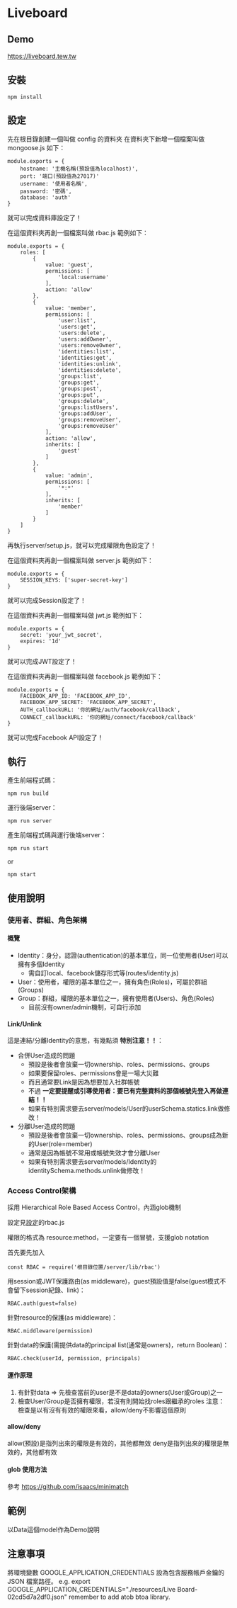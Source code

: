 Liveboard
===

Demo
---
https://liveboard.tew.tw

安裝
---
```
npm install
```

設定
---
先在根目錄創建一個叫做 config 的資料夾
在資料夾下新增一個檔案叫做 mongoose.js 如下：
```
module.exports = {
	hostname: '主機名稱(預設值為localhost)',
	port: '端口(預設值為27017)'
	username: '使用者名稱',
	password: '密碼',
	database: 'auth'
}
```
就可以完成資料庫設定了！

在這個資料夾再創一個檔案叫做 rbac.js 範例如下：
```
module.exports = {
	roles: [
		{
			value: 'guest',
			permissions: [
				'local:username'
			],
			action: 'allow'
		},
		{
			value: 'member',
			permissions: [
				'user:list',
				'users:get',
				'users:delete',
				'users:addOwner',
				'users:removeOwner',
				'identities:list',
				'identities:get',
				'identities:unlink',
				'identities:delete',
				'groups:list',
				'groups:get',
				'groups:post',
				'groups:put',
				'groups:delete',
				'groups:listUsers',
				'groups:addUser',
				'groups:removeUser',
				'groups:removeUser'
			],
			action: 'allow',
			inherits: [
				'guest'
			]
		},
		{
			value: 'admin',
			permissions: [
				'*:*'
			],
			inherits: [
				'member'
			]
		}
	]
}
```
再執行server/setup.js，就可以完成權限角色設定了！

在這個資料夾再創一個檔案叫做 server.js 範例如下：
```
module.exports = {
	SESSION_KEYS: ['super-secret-key']
}
```
就可以完成Session設定了！

在這個資料夾再創一個檔案叫做 jwt.js 範例如下：
```
module.exports = {
	secret: 'your_jwt_secret',
	expires: '1d'
}
```
就可以完成JWT設定了！

在這個資料夾再創一個檔案叫做 facebook.js 範例如下：
```
module.exports = {
	FACEBOOK_APP_ID: 'FACEBOOK_APP_ID',
	FACEBOOK_APP_SECRET: 'FACEBOOK_APP_SECRET',
	AUTH_callbackURL: '你的網址/auth/facebook/callback',
	CONNECT_callbackURL: '你的網址/connect/facebook/callback'
}
```
就可以完成Facebook API設定了！

執行
---
產生前端程式碼：
```
npm run build
```
運行後端server：
```
npm run server
```
產生前端程式碼與運行後端server：
```
npm run start
```
or
```
npm start
```

使用說明
---
### 使用者、群組、角色架構

#### 概覽
* Identity：身分，認證(authentication)的基本單位，同一位使用者(User)可以擁有多個Identity
	* 需自訂local、facebook儲存形式等(routes/identity.js)
* User：使用者，權限的基本單位之一，擁有角色(Roles)，可屬於群組(Groups)
* Group：群組，權限的基本單位之一，擁有使用者(Users)、角色(Roles)
	* 目前沒有owner/admin機制，可自行添加

#### Link/Unlink
這是連結/分離Identity的意思，有幾點須 **特別注意！！**：

* 合併User造成的問題
	* 預設是後者會放棄一切ownership、roles、permissions、groups
	* 如果要保留roles、permissions會是一場大災難
	* 而且通常要Link是因為想要加入社群帳號
	* 不過 **一定要提醒或引導使用者：要已有完整資料的那個帳號先登入再做連結！！**
	* 如果有特別需求要去server/models/User的userSchema.statics.link做修改！
* 分離User造成的問題
	* 預設是後者會放棄一切ownership、roles、permissions、groups成為新的User(role=member)
	* 通常是因為帳號不常用或帳號失效才會分離User
	* 如果有特別需求要去server/models/Identity的identitySchema.methods.unlink做修改！

### Access Control架構

採用 Hierarchical Role Based Access Control，內涵glob機制

設定見[設定](#設定)的rbac.js

權限的格式為 resource:method，一定要有一個冒號，支援glob notation

首先要先加入
```
const RBAC = require('根目錄位置/server/lib/rbac')
```
用session或JWT保護路由(as middleware)，guest預設值是false(guest模式不會留下session紀錄、link)：
```
RBAC.auth(guest=false)
```
針對resource的保護(as middleware)：
```
RBAC.middleware(permission)
```
針對data的保護(需提供data的principal list(通常是owners)，return Boolean)：
```
RBAC.check(userId, permission, principals)
```

#### 運作原理
1. 有針對data => 先檢查當前的user是不是data的owners(User或Group)之一
2. 檢查User/Group是否擁有權限，若沒有則開始找roles跟繼承的roles
注意：檢查是以有沒有有效的權限來看，allow/deny不影響這個原則

#### allow/deny
allow(預設)是指列出來的權限是有效的，其他都無效
deny是指列出來的權限是無效的，其他都有效

#### glob 使用方法
參考 https://github.com/isaacs/minimatch


範例
---
以Data這個model作為Demo說明


注意事項
---
將環境變數 GOOGLE_APPLICATION_CREDENTIALS 設為包含服務帳戶金鑰的 JSON 檔案路徑。 
e.g. export GOOGLE_APPLICATION_CREDENTIALS="./resources/Live Board-02cd5d7a2df0.json"
remember to add atob btoa library.